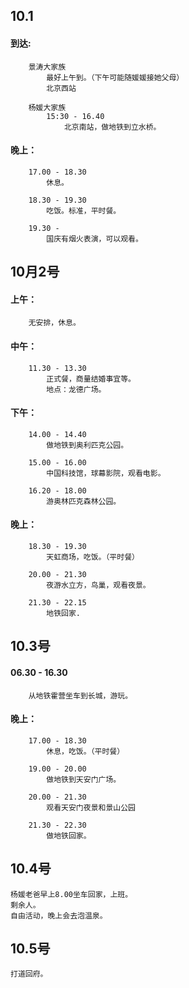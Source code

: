 
## 10.1
#### 到达:
		景涛大家族
			最好上午到。（下午可能随媛媛接她父母）
			北京西站
		
		杨媛大家族
			15:30 - 16.40
				北京南站，做地铁到立水桥。
		
 #### 晚上：
		17.00 - 18.30 
			休息。
		
		18.30 - 19.30
			吃饭。标准，平时餐。
	
		19.30 - 
			国庆有烟火表演，可以观看。
	
## 10月2号
#### 上午：
		无安排，休息。

#### 中午：
		11.30 - 13.30
			正式餐，商量结婚事宜等。
			地点：龙德广场。
			
#### 下午：	
		14.00 - 14.40
			做地铁到奥利匹克公园。
		
		15.00 - 16.00 
			中国科技馆，球幕影院，观看电影。
			
		16.20 - 18.00
			游奥林匹克森林公园。
			
#### 晚上：
			
		18.30 - 19.30
			天虹商场，吃饭。（平时餐）
			
		20.00 - 21.30
			夜游水立方，鸟巢，观看夜景。
			
		21.30 - 22.15
			地铁回家.
	
	
## 10.3号
#### 06.30 -  16.30
		从地铁霍营坐车到长城，游玩。
		
#### 晚上：
		17.00 - 18.30 
			休息，吃饭。（平时餐）
		
		19.00 - 20.00
			做地铁到天安门广场。
		
		20.00 - 21.30
			观看天安门夜景和景山公园
			
		21.30 - 22.30
			做地铁回家。
	
	
## 10.4号
	杨媛老爸早上8.00坐车回家，上班。
	剩余人。
	自由活动，晚上会去泡温泉。
	
## 10.5号
	打道回府。
	
		
		

